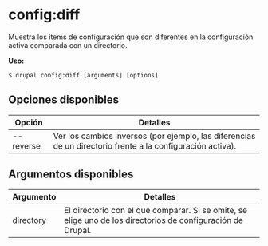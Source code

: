 # config:diff
Muestra los items de configuración que son diferentes en la configuración activa comparada con un directorio.

**Uso:**
```
$ drupal config:diff [arguments] [options] 
```

## Opciones disponibles
Opción | Detalles
-------|-------------
--reverse | Ver los cambios inversos (por ejemplo, las diferencias de un directorio frente a la configuración activa).

## Argumentos disponibles
Argumento | Detalles
---------|-------------
directory | El directorio con el que comparar. Si se omite, se elige uno de los directorios de configuración de Drupal.
